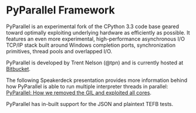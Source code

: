 # PyParallel Framework

PyParallel is an experimental fork of the CPython 3.3 code base geared toward
optimally exploiting underlying hardware as efficiently as possible.  It
features an even more experimental, high-performance asynchronous I/O TCP/IP
stack built around Windows completion ports, synchronization primitives,
thread pools and overlapped I/O.

PyParallel is developed by Trent Nelson (@tpn) and is currently hosted at
[Bitbucket](https://bitbucket.org/tpn/pyparallel).

The following Speakerdeck presentation provides more information behind how
PyParallel is able to run multiple interpreter threads in parallel:
[PyParallel: How we removed the GIL and exploited all cores](https://speakerdeck.com/trent/pyparallel-how-we-removed-the-gil-and-exploited-all-cores).

PyParallel has in-built support for the JSON and plaintext TEFB tests.
